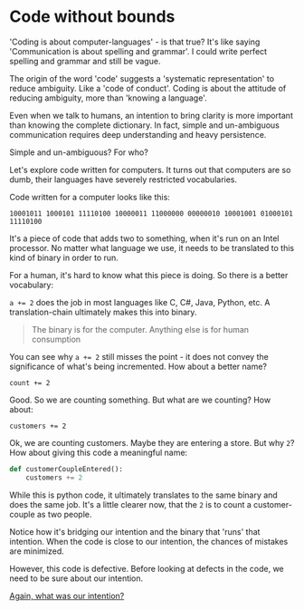 # Code without bounds

'Coding is about computer-languages' - is that true?
It's like saying 'Communication is about spelling and grammar'.
I could write perfect spelling and grammar and still be vague.

The origin of the word 'code' suggests a 'systematic representation'
to reduce ambiguity. Like a 'code of conduct'.
Coding is about the attitude of reducing ambiguity, more than 'knowing a language'.

Even when we talk to humans, an intention to bring clarity is more important
than knowing the complete dictionary.
In fact, simple and un-ambiguous communication requires
deep understanding and heavy persistence.

Simple and un-ambiguous? For who?

Let's explore code written for computers.
It turns out that computers are so dumb,
their languages have severely restricted vocabularies.

Code written for a computer looks like this:

`10001011 1000101 11110100 10000011 11000000 00000010 10001001 01000101 11110100`

It's a piece of code that adds two to something,
when it's run on an Intel processor.
No matter what language we use,
it needs to be translated to this kind of binary in order to run.

For a human, it's hard to know what this piece is doing.
So there is a better vocabulary:

`a += 2` does the job in most languages like C, C#, Java, Python, etc.
A translation-chain ultimately makes this into binary.

> The binary is for the computer. Anything else is for human consumption

You can see why `a += 2` still misses the point -
it does not convey the significance of what's being incremented.
How about a better name?

`count += 2`

Good. So we are counting something. But what are we counting? How about:

`customers += 2`

Ok, we are counting customers. Maybe they are entering a store.
But why `2`? How about giving this code a meaningful name:

```python
def customerCoupleEntered():
    customers += 2
```

While this is python code,
it ultimately translates to the same binary and does the same job.
It's a little clearer now, that the
`2` is to count a customer-couple as two people.

Notice how it's bridging our intention
and the binary that 'runs' that intention.
When the code is close to our intention,
the chances of mistakes are minimized.

However, this code is defective.
Before looking at defects in the code, we need to be sure about our intention.

[Again, what was our intention?](intention-vs-implementation.md)
